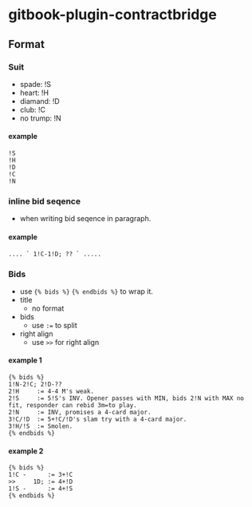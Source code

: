 # gitbook-plugin-contractbridge

## Format

### Suit
- spade: !S
- heart: !H
- diamand: !D
- club: !C
- no trump: !N

#### example
```
!S
!H
!D
!C
!N
```

### inline bid seqence
- when writing bid seqence in paragraph.

#### example
```
.... ` 1!C-1!D; ?? ` .....

```


### Bids
- use `{% bids %}` `{% endbids %}` to wrap it.
- title
    - no format
- bids
    - use `:=` to split
- right align
    - use `>>` for right align


#### example 1
```
{% bids %}
1!N-2!C; 2!D-??
2!H     := 4-4 M's weak.
2!S     := 5!S's INV. Opener passes with MIN, bids 2!N with MAX no fit, responder can rebid 3m=to play.
2!N     := INV, promises a 4-card major.
3!C/!D  := 5+!C/!D's slam try with a 4-card major.
3!H/!S  := Smolen.
{% endbids %}
```

#### example 2
```
{% bids %}
1!C -      := 3+!C
>>     1D; := 4+!D
1!S -      := 4+!S
{% endbids %}
```



